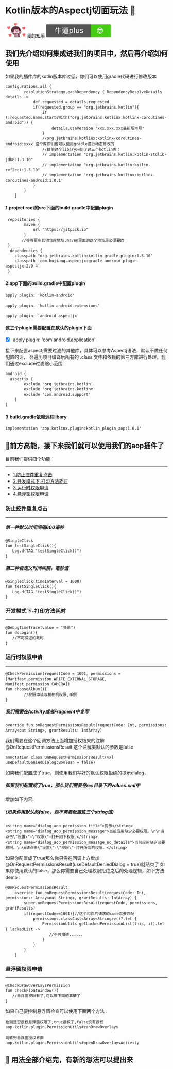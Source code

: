 # Kotlin版本的Aspectj切面玩法 :see_no_evil: 
<img src="https://raw.githubusercontent.com/TheMelody/3DEmoji/master/mogutou_test.gif" width="66.66"/>[我的知乎](https://www.zhihu.com/people/qiang-fu-5-67/activities)  [![我的知乎](https://github.com/TheMelody/3DEmoji/blob/master/html-element.svg)](https://www.zhihu.com/people/qiang-fu-5-67/activities)

我们先介绍如何集成进我们的项目中，然后再介绍如何使用
------
如果我的插件库的kotlin版本库过低，你们可以使用gradle代码进行修改版本
```
configurations.all {
        resolutionStrategy.eachDependency { DependencyResolveDetails details ->
            def requested = details.requested
            if(requested.group == "org.jetbrains.kotlin"){
                if (!requested.name.startsWith("org.jetbrains.kotlinx:kotlinx-coroutines-android")) {
                    details.useVersion "xxx.xxx.xxx最新版本号"
                }
                //org.jetbrains.kotlinx:kotlinx-coroutines-android:xxxx 这个库你们也可以使用gradle进行动态修改的
                //目前这个libary用到了这三个kotlin库：
                // implementation "org.jetbrains.kotlin:kotlin-stdlib-jdk8:1.3.10"
                // implementation "org.jetbrains.kotlin:kotlin-reflect:1.3.10"
                // implementation 'org.jetbrains.kotlinx:kotlinx-coroutines-android:1.0.1'
            }
        }
    }

```
#### 1.project root的src下面的build.gradle中配置plugin

```
 repositories {
        maven {
            url "https://jitpack.io"
        }
       //等等更多其他仓库地址,maven里面的这个地址是必须要的
 }
  dependencies {
    classpath "org.jetbrains.kotlin:kotlin-gradle-plugin:1.3.10"
    classpath 'com.hujiang.aspectjx:gradle-android-plugin-aspectjx:2.0.4'
 }
```

#### 2.app下面的build.gradle中配置plugin
```
apply plugin: 'kotlin-android'

apply plugin: 'kotlin-android-extensions'

apply plugin: 'android-aspectjx'
```
#### 这三个plugin需要配置在默认的plugin下面

- [x] apply plugin: 'com.android.application' 

接下来配置aspectj需要过滤的其他库，具体可以参考Aspectj语法，默认不做任何配置的话，
会遍历项目编译后所有的 .class 文件和依赖的第三方库进行处理。我们通过exclude过滤缩小范围
```
android {
  aspectjx {
        exclude 'org.jetbrains.kotlin'
        exclude 'org.jetbrains.kotlinx'
        exclude 'com.android.support'
    }
}
```

#### 3.build.gradle依赖远程libary
```
implementation 'aop.kotlinx.plugin:kotlin_plugin_aop:1.0.1'
```
## :see_no_evil:前方高能，接下来我们就可以使用我们的aop插件了
目前我们提供四个功能：
****
* [1.防止控件重复点击](#防止控件重复点击)
* [2.开发模式下,打印方法耗时](#开发模式下-打印方法耗时)
* [3.运行时权限申请](#运行时权限申请)
* [4.悬浮窗权限申请](#悬浮窗权限申请)


### 防止控件重复点击
------
##### 第一种默认时间间隔600毫秒
```
@SingleClick
fun testSingleClick(){
   Log.d(TAG,"testSingleClick()")
}
```
##### 第二种自定义时间间隔，毫秒值
```
@SingleClick(timeInterval = 1000)
fun testSingleClick(){
   Log.d(TAG,"testSingleClick()")
}
```
### 开发模式下-打印方法耗时
------
```
@DebugTimeTrace(value = "登录")
fun doLogin(){
   //不可描述的耗时
}
```

### 运行时权限申请
------
```
@CheckPermission(requestCode = 1001, permissions = [Manifest.permission.WRITE_EXTERNAL_STORAGE, Manifest.permission.CAMERA])
fun chooseAlbum(){
        //权限申请写和相机权限,样例
}
```
##### 我们需要在Activity或者Fragment中复写
```
override fun onRequestPermissionsResult(requestCode: Int, permissions: Array<out String>, grantResults: IntArray)
```
我们需要在这个回调方法上面增加授权结果的注解 @OnRequestPermissionsResult
这个注解类默认的参数是false 
```
annotation class OnRequestPermissionsResult(val useDefaultDeniedDialog:Boolean = false)
```
如果我们配置成了true，则使用我们写好的默认权限拒绝的提示dialog，
##### 如果我们配置成了true，那么我们需要在res目录下的values.xml中
增加如下内容:
##### (如果你用默认的false，则不需要配置这三个string值)
```
<string name="dialog_aop_permission_title">提示</string>
<string name="dialog_aop_permission_message">当前应用缺少必要权限。\n\n请点击\"设置\"-\"权限\"-打开如下权限:</string>
<string name="dialog_aop_permission_message_no_details">当前应用缺少必要权限。\n\n请点击\"设置\"-\"权限\"-打开所需的权限。</string>
```
如果你配置成了true那么你只需在回调上方增加@OnRequestPermissionsResult(useDefaultDeniedDialog = true)就结束了
如果你使用默认的false，那么你需要自己处理权限拒绝之后的处理逻辑，如下方法demo：
```
@OnRequestPermissionsResult
    override fun onRequestPermissionsResult(requestCode: Int, permissions: Array<out String>, grantResults: IntArray) {
        super.onRequestPermissionsResult(requestCode, permissions, grantResults)
        if(requestCode==1001){//这个和你的请求的code需要匹配
            permissions.classCast<Array<String>>()?.let {
                PermissionUtils.getLackedPermissionList(this, it).let { lackedList ->
                   //不可描述......
                }
            }
        }
    }
```

### 悬浮窗权限申请
------
```
@CheckDrawOverLaysPermission
fun checkFloatWindow(){
   //悬浮窗权限有了,可以做下面的事情了
}
```
如果自己要控制悬浮窗检查可以使用下面两个方法：
```
检测是否授权悬浮窗权限了,true授权了,false没有授权
aop.kotlin.plugin.PermissionUtils#canDrawOverlays

跳转到悬浮窗授权界面
aop.kotlin.plugin.PermissionUtils#openDrawOverlaysActivity
```

## :clap: 用法全部介绍完，有新的想法可以提出来




